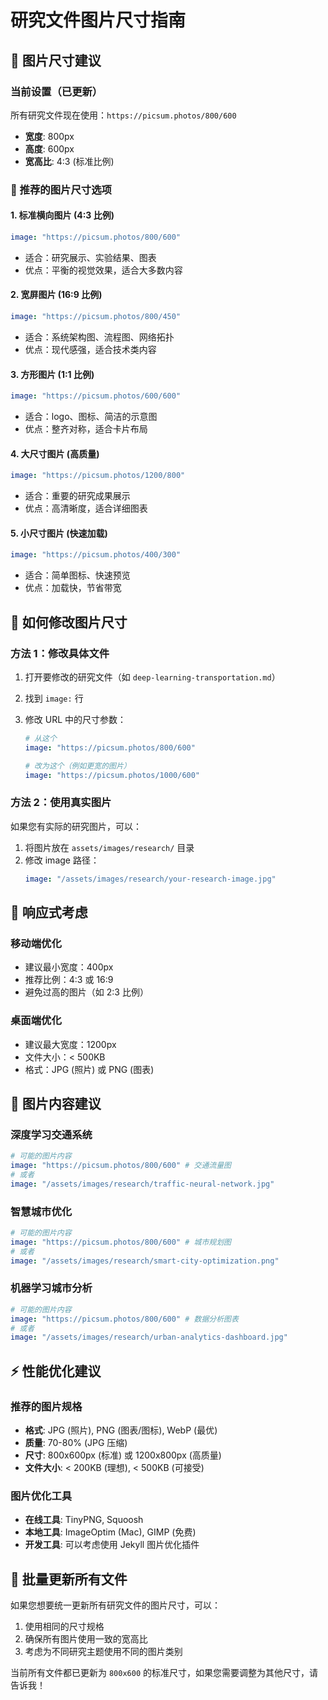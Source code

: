 # 研究文件图片尺寸指南

## 📸 图片尺寸建议

### 当前设置（已更新）

所有研究文件现在使用：`https://picsum.photos/800/600`

- **宽度**: 800px
- **高度**: 600px
- **宽高比**: 4:3 (标准比例)

### 🎯 推荐的图片尺寸选项

#### 1. 标准横向图片 (4:3 比例)

```yaml
image: "https://picsum.photos/800/600"
```

- 适合：研究展示、实验结果、图表
- 优点：平衡的视觉效果，适合大多数内容

#### 2. 宽屏图片 (16:9 比例)

```yaml
image: "https://picsum.photos/800/450"
```

- 适合：系统架构图、流程图、网络拓扑
- 优点：现代感强，适合技术类内容

#### 3. 方形图片 (1:1 比例)

```yaml
image: "https://picsum.photos/600/600"
```

- 适合：logo、图标、简洁的示意图
- 优点：整齐对称，适合卡片布局

#### 4. 大尺寸图片 (高质量)

```yaml
image: "https://picsum.photos/1200/800"
```

- 适合：重要的研究成果展示
- 优点：高清晰度，适合详细图表

#### 5. 小尺寸图片 (快速加载)

```yaml
image: "https://picsum.photos/400/300"
```

- 适合：简单图标、快速预览
- 优点：加载快，节省带宽

## 🔧 如何修改图片尺寸

### 方法 1：修改具体文件

1. 打开要修改的研究文件（如 `deep-learning-transportation.md`）
2. 找到 `image:` 行
3. 修改 URL 中的尺寸参数：

   ```yaml
   # 从这个
   image: "https://picsum.photos/800/600"

   # 改为这个（例如更宽的图片）
   image: "https://picsum.photos/1000/600"
   ```

### 方法 2：使用真实图片

如果您有实际的研究图片，可以：

1. 将图片放在 `assets/images/research/` 目录
2. 修改 image 路径：
   ```yaml
   image: "/assets/images/research/your-research-image.jpg"
   ```

## 📱 响应式考虑

### 移动端优化

- 建议最小宽度：400px
- 推荐比例：4:3 或 16:9
- 避免过高的图片（如 2:3 比例）

### 桌面端优化

- 建议最大宽度：1200px
- 文件大小：< 500KB
- 格式：JPG (照片) 或 PNG (图表)

## 🎨 图片内容建议

### 深度学习交通系统

```yaml
# 可能的图片内容
image: "https://picsum.photos/800/600" # 交通流量图
# 或者
image: "/assets/images/research/traffic-neural-network.jpg"
```

### 智慧城市优化

```yaml
# 可能的图片内容
image: "https://picsum.photos/800/600" # 城市规划图
# 或者
image: "/assets/images/research/smart-city-optimization.png"
```

### 机器学习城市分析

```yaml
# 可能的图片内容
image: "https://picsum.photos/800/600" # 数据分析图表
# 或者
image: "/assets/images/research/urban-analytics-dashboard.jpg"
```

## ⚡ 性能优化建议

### 推荐的图片规格

- **格式**: JPG (照片), PNG (图表/图标), WebP (最优)
- **质量**: 70-80% (JPG 压缩)
- **尺寸**: 800x600px (标准) 或 1200x800px (高质量)
- **文件大小**: < 200KB (理想), < 500KB (可接受)

### 图片优化工具

- **在线工具**: TinyPNG, Squoosh
- **本地工具**: ImageOptim (Mac), GIMP (免费)
- **开发工具**: 可以考虑使用 Jekyll 图片优化插件

## 🔄 批量更新所有文件

如果您想要统一更新所有研究文件的图片尺寸，可以：

1. 使用相同的尺寸规格
2. 确保所有图片使用一致的宽高比
3. 考虑为不同研究主题使用不同的图片类别

当前所有文件都已更新为 `800x600` 的标准尺寸，如果您需要调整为其他尺寸，请告诉我！
